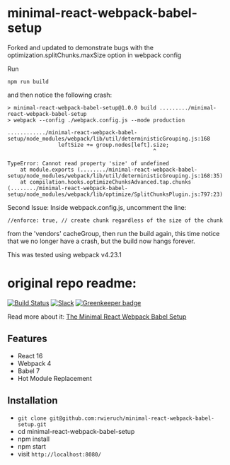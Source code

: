 # minimal-react-webpack-babel-setup

Forked and updated to demonstrate bugs with the optimization.splitChunks.maxSize option in webpack config

Run
```
npm run build
```

and then notice the following crash:

```
> minimal-react-webpack-babel-setup@1.0.0 build ........./minimal-react-webpack-babel-setup
> webpack --config ./webpack.config.js --mode production

............/minimal-react-webpack-babel-setup/node_modules/webpack/lib/util/deterministicGrouping.js:168
				leftSize += group.nodes[left].size;
				                              ^

TypeError: Cannot read property 'size' of undefined
    at module.exports (......../minimal-react-webpack-babel-setup/node_modules/webpack/lib/util/deterministicGrouping.js:168:35)
    at compilation.hooks.optimizeChunksAdvanced.tap.chunks (......../minimal-react-webpack-babel-setup/node_modules/webpack/lib/optimize/SplitChunksPlugin.js:797:23)
```

Second Issue:
Inside webpack.config.js, uncomment the line:
```
//enforce: true, // create chunk regardless of the size of the chunk
```
from the 'vendors' cacheGroup, then run the build again, this time notice that we no longer have a crash, but the build now hangs forever.

This was tested using webpack v4.23.1


original repo readme:
=====================

[![Build Status](https://travis-ci.org/rwieruch/minimal-react-webpack-babel-setup.svg?branch=master)](https://travis-ci.org/rwieruch/minimal-react-webpack-babel-setup) [![Slack](https://slack-the-road-to-learn-react.wieruch.com/badge.svg)](https://slack-the-road-to-learn-react.wieruch.com/) [![Greenkeeper badge](https://badges.greenkeeper.io/rwieruch/minimal-react-webpack-babel-setup.svg)](https://greenkeeper.io/)

Read more about it: [The Minimal React Webpack Babel Setup](https://www.robinwieruch.de/minimal-react-webpack-babel-setup/)

## Features

* React 16
* Webpack 4
* Babel 7
* Hot Module Replacement

## Installation

* `git clone git@github.com:rwieruch/minimal-react-webpack-babel-setup.git`
* cd minimal-react-webpack-babel-setup
* npm install
* npm start
* visit `http://localhost:8080/`
